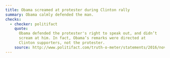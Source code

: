 ```yaml
---
title: Obama screamed at protester during Clinton rally
summary: Obama calmly defended the man.
checks:
  - checker: politifact
    quote:
      Obama defended the protester's right to speak out, and didn’t
      scream at him. In fact, Obama’s remarks were directed at
      Clinton supporters, not the protester.
    source: http://www.politifact.com/truth-o-meter/statements/2016/nov/06/donald-trump/donald-trumps-pants-fire-claim-obama-screamed-prot/
---
```

